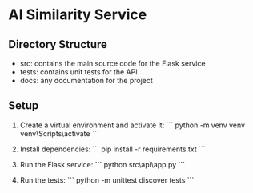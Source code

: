 # AI Similarity Service

## Directory Structure
- src: contains the main source code for the Flask service
- tests: contains unit tests for the API
- docs: any documentation for the project

## Setup
1. Create a virtual environment and activate it:
   \`\`\`
   python -m venv venv
   venv\Scripts\activate
   \`\`\`

2. Install dependencies:
   \`\`\`
   pip install -r requirements.txt
   \`\`\`

3. Run the Flask service:
   \`\`\`
   python src\api\app.py
   \`\`\`

4. Run the tests:
   \`\`\`
   python -m unittest discover tests
   \`\`\`
